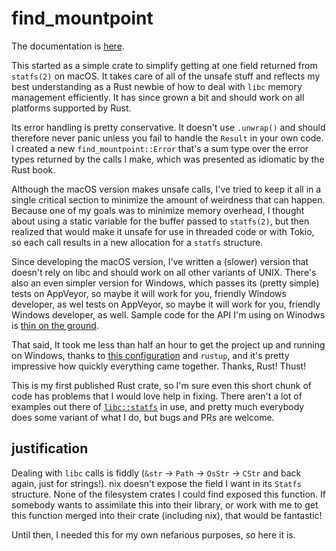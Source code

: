 # find_mountpoint

The documentation is [here][docs].

This started as a simple crate to simplify getting at one field returned from
`statfs(2)` on macOS. It takes care of all of the unsafe stuff and reflects my
best understanding as a Rust newbie of how to deal with `libc` memory
management efficiently. It has since grown a bit and should work on all
platforms supported by Rust.

Its error handling is pretty conservative. It doesn't use `.unwrap()` and
should therefore never panic unless you fail to handle the `Result` in your own
code. I created a new `find_mountpoint::Error` that's a sum type over the error
types returned by the calls I make, which was presented as idiomatic by the
Rust book.

Although the macOS version makes unsafe calls, I've tried to keep it all in a
single critical section to minimize the amount of weirdness that can happen.
Because one of my goals was to minimize memory overhead, I thought about using
a static variable for the buffer passed to `statfs(2)`, but then realized that
would make it unsafe for use in threaded code or with Tokio, so each call
results in a new allocation for a `statfs` structure.

Since developing the macOS version, I've written a (slower) version that
doesn't rely on libc and should work on all other variants of UNIX.  There's
also an even simpler version for Windows, which passes its (pretty simple)
tests on AppVeyor, so maybe it will work for you, friendly Windows developer,
as wel tests on AppVeyor, so maybe it will work for you, friendly Windows
developer, as well. Sample code for the API I'm using on Winodws is [thin on
the ground][lol].

That said, It took me less than half an hour to get the project up and running
on Windows, thanks to [this configuration][appveyor-rust] and `rustup`, and
it's pretty impressive how quickly everything came together. Thanks, Rust!
Thust!

This is my first published Rust crate, so I'm sure even this short chunk of
code has problems that I would love help in fixing. There aren't a lot of
examples out there of [`libc::statfs`][statfs] in use, and pretty much
everybody does some variant of what I do, but bugs and PRs are welcome.

## justification

Dealing with `libc` calls is fiddly (`&str` → `Path` → `OsStr` → `CStr` and
back again, just for strings!). nix doesn't expose the field I want in its
`Statfs` structure. None of the filesystem crates I could find exposed this
function. If somebody wants to assimilate this into their library, or work with
me to get this function merged into their crate (including nix), that would be
fantastic!

Until then, I needed this for my own nefarious purposes, so here it is.

[appveyor-rust]: https://github.com/starkat99/appveyor-rust/
[docs]: http://docs.rs/crate/find_mountpoint
[lol]: https://github.com/search?utf8=%E2%9C%93&q=PrefixComponent+extension%3Ars&type=Code&ref=advsearch&l=&l=
[statfs]: https://doc.rust-lang.org/libc/x86_64-apple-darwin/libc/fn.statfs.html
